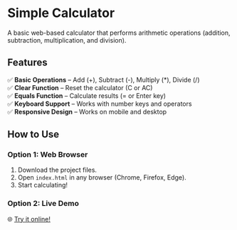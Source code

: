 # Simple Calculator  

A basic web-based calculator that performs arithmetic operations (addition, subtraction, multiplication, and division).  
## Features  
✅ **Basic Operations** – Add (+), Subtract (-), Multiply (*), Divide (/)  
✅ **Clear Function** – Reset the calculator (C or AC)  
✅ **Equals Function** – Calculate results (= or Enter key)  
✅ **Keyboard Support** – Works with number keys and operators  
✅ **Responsive Design** – Works on mobile and desktop  

## How to Use  

### **Option 1: Web Browser**  
1. Download the project files.  
2. Open `index.html` in any browser (Chrome, Firefox, Edge).  
3. Start calculating!  

### **Option 2: Live Demo**  
🌐 [Try it online!](https://your-calculator-demo-link.com)  




